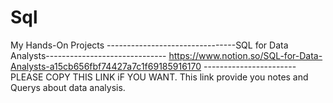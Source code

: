 # Sql
My Hands-On Projects --------------------------------SQL for Data Analysts------------------------------ https://www.notion.so/SQL-for-Data-Analysts-a15cb656fbf74427a7c1f69185916170 ----------------------- PLEASE COPY THIS LINK iF YOU WANT. This link provide you notes and Querys about data analysis.
